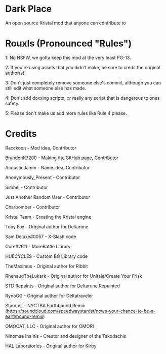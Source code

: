 # Dark Place
An open source Kristal mod that anyone can contribute to

# Rouxls (Pronounced "Rules")
1: No NSFW, we gotta keep this mod at the very least PG-13.

2: If you're using assets that you didn't make, be sure to credit the original author(s)!

3: Don't just completely remove someone else's commit, although you can still edit what someone else has made.

4: Don't add doxxing scripts, or really any script that is dangerous to ones safety.

5: Please don't make us add more rules like Rule 4 please.

# Credits
Racckoon - Mod idea, Contributor

BrandonK7200 - Making the GitHub page, Contributor

AcousticJamm - Name idea, Contributor

Anonymously_Present - Contributor

Simbel - Contributor

Just Another Random User - Contributor

Charbomber - Contributor

Kristal Team - Creating the Kristal engine

Toby Fox - Original author for Deltarune

Sam Deluxe#0057 - X-Slash code

Cоrе#2611 - MoreBattle Library

HUECYCLES - Custom BG Library code

TheMaximus - Original author for Ribbit

RhenaudTheLukark - Original author for Unitale/Create Your Frisk

STD Repaints - Original author for Deltarune Repainted

RynoGG - Original author for Deltatraveler

Stardust - NYCTBA Earthbound Remix (https://soundcloud.com/speedwaystardst/nows-your-chance-to-be-a-earthbound-remix)

OMOCAT, LLC - Original author for OMORI

Ninomae Ina'nis - Creator and designer of the Takodachis

HAL Laboratories - Original author for Kirby
